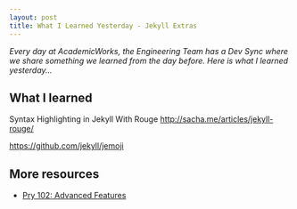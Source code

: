 ```yaml
---
layout: post
title: What I Learned Yesterday - Jekyll Extras
---
```


*Every day at AcademicWorks, the Engineering Team has a Dev Sync where we share something we learned from the day before. Here is what I learned yesterday...*

## What I learned

Syntax Highlighting in Jekyll With Rouge
http://sacha.me/articles/jekyll-rouge/

https://github.com/jekyll/jemoji


## More resources
- [Pry 102: Advanced Features](http://jonathan-jackson.net/2012/05/03/pry-session-102)
